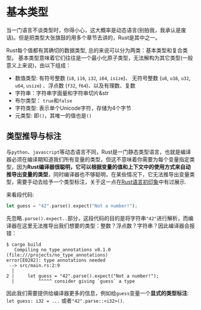 # 基本类型
当一门语言不谈类型时，你得小心，这大概率是动态语言(别拍我，我承认是废话)。但是把类型大张旗鼓的用多个章节去讲的，Rust是其中之一。

Rust每个值都有其确切的数据类型, 总的来说可以分为两类：基本类型和复合类型。 基本类型意味着它们往往是一个最小化原子类型，无法解构为其它类型(一般意义上来说)，由以下组成：

- 数值类型: 有符号整数 (`i8`, `i16`, `i32`, `i64`, `isize`)、 无符号整数 (`u8`, `u16`, `u32`, `u64`, `usize`) 、浮点数 (`f32`, `f64`)、以及有理数、复数
- 字符串：字符串字面量和字符串切片&str
- 布尔类型： `true`和`false`
- 字符类型: 表示单个Unicode字符，存储为4个字节
- 元类型: 即`()`，其唯一的值也是`()`


## 类型推导与标注

与`python`、`javascript`等动态语言不同，Rust是一门静态类型语言，也就是编译器必须在编译期知道我们所有变量的类型，但这不意味着你需要为每个变量指定类型，因为**Rust编译器很聪明，它可以根据变量的值和上下文中的使用方式来自动推导出变量的类型**，同时编译器也不够聪明，在某些情况下，它无法推导出变量类型，需要手动去给予一个类型标注，关于这一点在[Rust语言初印象](../../first-try/hello-world.md#Rust语言初印象)中有过展示.

来看段代码:
```rust
let guess = "42".parse().expect("Not a number!");
```

先忽略`.parse().expect..`部分，这段代码的目的是将字符串`"42"`进行解析，而编译器在这里无法推导出我们想要的类型：整数？浮点数？字符串？因此编译器会报错：
```console
$ cargo build
   Compiling no_type_annotations v0.1.0 (file:///projects/no_type_annotations)
error[E0282]: type annotations needed
 --> src/main.rs:2:9
  |
2 |     let guess = "42".parse().expect("Not a number!");
  |         ^^^^^ consider giving `guess` a type
```

因此我们需要提供给编译器更多的信息，例如给`guess`变量一个**显式的类型标注**: `let guess: i32 = ...` 或者`"42".parse::<i32>()`.

